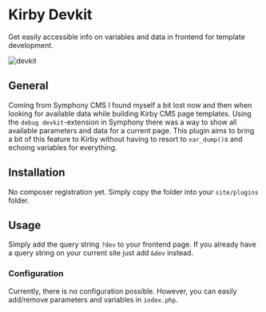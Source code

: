 # Kirby Devkit

Get easily accessible info on variables and data in frontend for template development.

![devkit](https://github.com/animaux/kirby-devkit/assets/446874/afcbba13-3d79-4810-a357-86e2ddf680d0)

## General

Coming from Symphony CMS I found myself a bit lost now and then when looking for available data while building Kirby CMS page templates. Using the `debug devkit`-extension in Symphony there was a way to show all available parameters and data for a current page. This plugin aims to bring a bit of this feature to Kirby without having to resort to `var_dump()`s and echoing variables for everything.

## Installation

No composer registration yet. Simply copy the folder into your `site/plugins` folder.

## Usage

Simply add the query string `?dev` to your frontend page. If you already have a query string on your current site just add `&dev` instead.

### Configuration

Currently, there is no configuration possible. However, you can easily add/remove parameters and variables in `index.php`.
